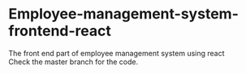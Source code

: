 # Employee-management-system-frontend-react
The front end part of employee management system using react  
Check the master branch for the code.
